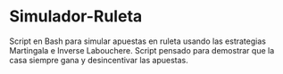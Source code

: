 # Simulador-Ruleta
Script en Bash para simular apuestas en ruleta usando las estrategias Martingala e Inverse Labouchere. Script pensado para demostrar que la casa siempre gana y desincentivar las apuestas.
